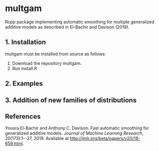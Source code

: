 # multgam
Rcpp package implementing automatic smoothing for multiple generalized additive models as described in El-Bachir and Davison (2019).

## 1. Installation
multgam must be installed from source as follows: 
1. Download the repository multgam.
2. Run install.R


## 2. Examples

## 3. Addition of new families of distributions


## References
Yousra El-Bachir and Anthony C. Davison. Fast automatic smoothing for generalized additive models. *Journal of Machine Learning Research*, 20(173):1--27, 2019. Available at http://jmlr.org/beta/papers/v20/18-659.html.


